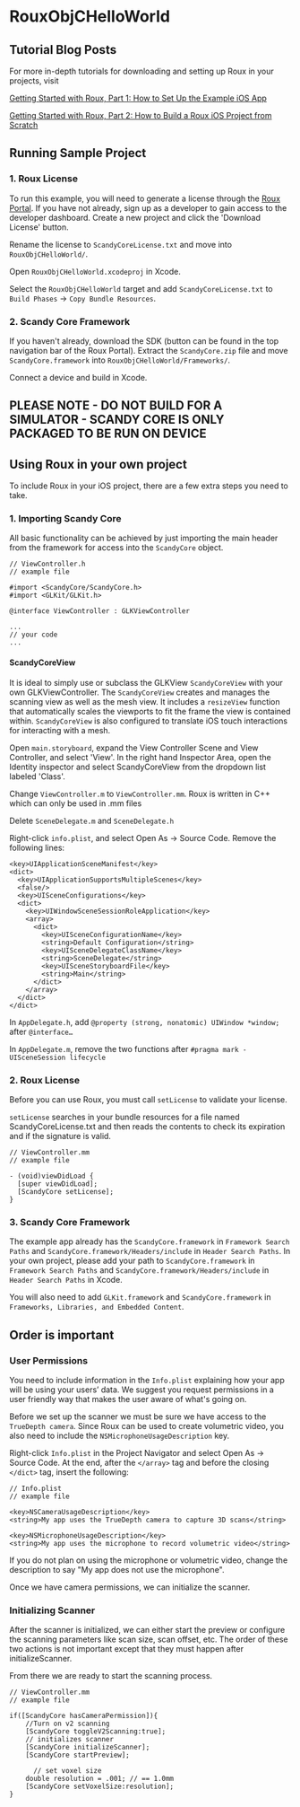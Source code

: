 # RouxObjCHelloWorld

## Tutorial Blog Posts
For more in-depth tutorials for downloading and setting up Roux in your projects, visit 

[Getting Started with Roux, Part 1: How to Set Up the Example iOS App](https://www.scandy.co/blog/getting-started-with-roux-part-one)

[Getting Started with Roux, Part 2: How to Build a Roux iOS Project from Scratch](https://www.notion.so/Getting-Started-with-Roux-Part-2-How-to-Build-a-Roux-iOS-Project-from-Scratch-e04de262ed704957adf53b2b2be4bf70)


## Running Sample Project
### 1. Roux License
To run this example, you will need to generate a license through the [Roux Portal](http://roux.scandy.co). If you have not already, sign up as a developer to gain access to the developer dashboard. Create a new project and click the 'Download License' button.

Rename the license to `ScandyCoreLicense.txt` and move into `RouxObjCHelloWorld/`.

Open `RouxObjCHelloWorld.xcodeproj` in Xcode.

Select the `RouxObjCHelloWorld` target and add `ScandyCoreLicense.txt` to `Build Phases` -> `Copy Bundle Resources`.

### 2. Scandy Core Framework
If you haven't already, download the SDK (button can be found in the top navigation bar of the Roux Portal). Extract the `ScandyCore.zip` file and move `ScandyCore.framework` into  `RouxObjCHelloWorld/Frameworks/`.

Connect a device and build in Xcode.

## PLEASE NOTE - DO NOT BUILD FOR A SIMULATOR - SCANDY CORE IS ONLY PACKAGED TO BE RUN ON DEVICE

## Using Roux in your own project
To include Roux in your iOS project, there are a few extra steps you need to take.


### 1. Importing Scandy Core
All basic functionality can be achieved by just importing the main header from the framework for access into the `ScandyCore` object.

```
// ViewController.h
// example file

#import <ScandyCore/ScandyCore.h>
#import <GLKit/GLKit.h>

@interface ViewController : GLKViewController

...
// your code
...

```

#### ScandyCoreView
It is ideal to simply use or subclass the GLKView `ScandyCoreView` with your own GLKViewController. The `ScandyCoreView` creates and manages the scanning view as well as the mesh view. It includes a `resizeView` function that automatically scales the viewports to fit the frame the view is contained within. `ScandyCoreView` is also configured to translate iOS touch interactions for interacting with a mesh.

Open `main.storyboard`, expand the View Controller Scene and View Controller, and select 'View'. In the right hand Inspector Area, open the Identity inspector and select ScandyCoreView from the dropdown list labeled 'Class'.

Change `ViewController.m` to `ViewController.mm`. Roux is written in C++ which can only be used in .mm files 

Delete `SceneDelegate.m` and `SceneDelegate.h`

Right-click `info.plist`, and select Open As -> Source Code. Remove the following lines:

```
<key>UIApplicationSceneManifest</key> 	
<dict> 		
  <key>UIApplicationSupportsMultipleScenes</key> 		
  <false/> 		
  <key>UISceneConfigurations</key> 		
  <dict> 			
    <key>UIWindowSceneSessionRoleApplication</key> 			
    <array> 				
      <dict> 					
        <key>UISceneConfigurationName</key> 					
        <string>Default Configuration</string>
        <key>UISceneDelegateClassName</key> 					
        <string>SceneDelegate</string>
        <key>UISceneStoryboardFile</key> 					
        <string>Main</string> 				
      </dict> 			
    </array> 		
  </dict> 	
</dict>

```
In `AppDelegate.h`, add `@property (strong, nonatomic) UIWindow *window;` after `@interface…`
 
In `AppDelegate.m`, remove the two functions after `#pragma mark - UISceneSession lifecycle`

### 2. Roux License
Before you can use Roux, you must call `setLicense` to validate your license.

`setLicense` searches in your bundle resources for a file named ScandyCoreLicense.txt and then reads the contents to check its expiration and if the signature is valid.

```
// ViewController.mm
// example file

- (void)viewDidLoad { 
  [super viewDidLoad]; 
  [ScandyCore setLicense]; 
}

```
### 3. Scandy Core Framework
The example app already has the `ScandyCore.framework` in `Framework Search Paths` and `ScandyCore.framework/Headers/include` in `Header Search Paths`. In your own project, please add your path to `ScandyCore.framework` in `Framework Search Paths` and `ScandyCore.framework/Headers/include` in `Header Search Paths` in Xcode. 

You will also need to add `GLKit.framework` and `ScandyCore.framework` in `Frameworks, Libraries, and Embedded Content`.

## Order is important
### User Permissions
You need to include information in the `Info.plist` explaining how your app will be using your users’ data. We suggest you request permissions in a user friendly way that makes the user aware of what's going on.

Before we set up the scanner we must be sure we have access to the `TrueDepth camera`. Since Roux can be used to create volumetric video, you also need to include the `NSMicrophoneUsageDescription` key.

Right-click `Info.plist` in the Project Navigator and select Open As -> Source Code. At the end, after the `</array>` tag and before the closing `</dict>` tag, insert the following:

```
// Info.plist
// example file

<key>NSCameraUsageDescription</key> 
<string>My app uses the TrueDepth camera to capture 3D scans</string> 

<key>NSMicrophoneUsageDescription</key> 
<string>My app uses the microphone to record volumetric video</string>
```
If you do not plan on using the microphone or volumetric video, change the <string> description to say "My app does not use the microphone".
 
Once we have camera permissions, we can initialize the scanner.

### Initializing Scanner

After the scanner is initialized, we can either start the preview or configure the scanning parameters like scan size, scan offset, etc. The order of these two actions is not important except that they must happen after initializeScanner.

From there we are ready to start the scanning process.


```
// ViewController.mm
// example file

if([ScandyCore hasCameraPermission]){ 
    //Turn on v2 scanning
    [ScandyCore toggleV2Scanning:true];
    // initializes scanner
    [ScandyCore initializeScanner]; 
    [ScandyCore startPreview];

	  // set voxel size
    double resolution = .001; // == 1.0mm
    [ScandyCore setVoxelSize:resolution];
}
```